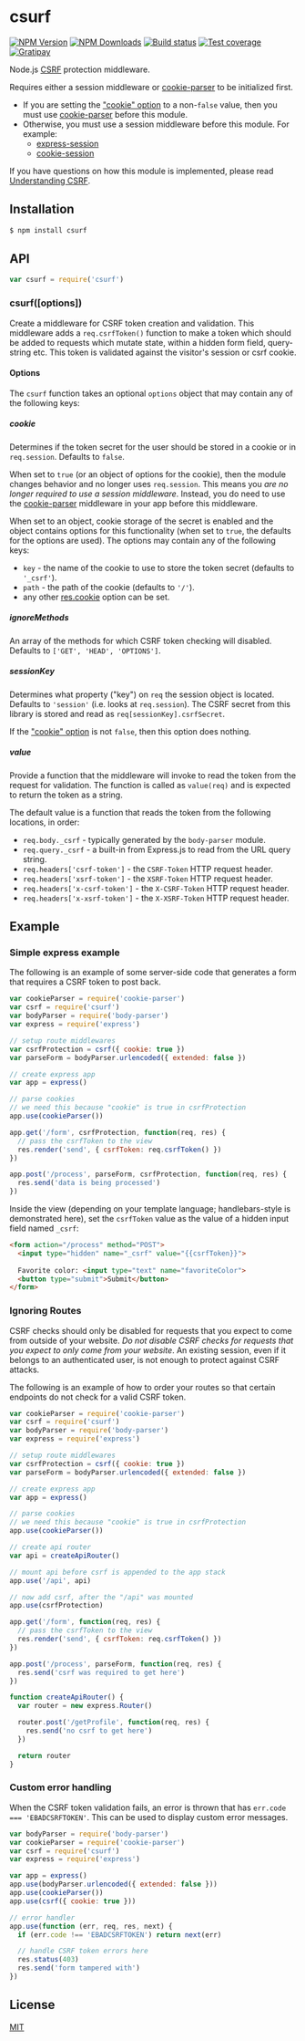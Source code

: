 # csurf

[![NPM Version][npm-image]][npm-url]
[![NPM Downloads][downloads-image]][downloads-url]
[![Build status][travis-image]][travis-url]
[![Test coverage][coveralls-image]][coveralls-url]
[![Gratipay][gratipay-image]][gratipay-url]

Node.js [CSRF](https://en.wikipedia.org/wiki/Cross-site_request_forgery) protection middleware.

Requires either a session middleware or [cookie-parser](https://www.npmjs.com/package/cookie-parser) to be initialized first.

  * If you are setting the ["cookie" option](#cookie) to a non-`false` value,
    then you must use [cookie-parser](https://www.npmjs.com/package/cookie-parser)
    before this module.
  * Otherwise, you must use a session middleware before this module. For example:
    - [express-session](https://www.npmjs.com/package/express-session)
    - [cookie-session](https://www.npmjs.com/package/cookie-session)

If you have questions on how this module is implemented, please read
[Understanding CSRF](https://github.com/pillarjs/understanding-csrf).

## Installation

```sh
$ npm install csurf
```

## API

```js
var csurf = require('csurf')
```

### csurf([options])

Create a middleware for CSRF token creation and validation. This middleware
adds a `req.csrfToken()` function to make a token which should be added to
requests which mutate state, within a hidden form field, query-string etc.
This token is validated against the visitor's session or csrf cookie.

#### Options

The `csurf` function takes an optional `options` object that may contain
any of the following keys:

##### cookie

Determines if the token secret for the user should be stored in a cookie
or in `req.session`. Defaults to `false`.

When set to `true` (or an object of options for the cookie), then the module
changes behavior and no longer uses `req.session`. This means you _are no
longer required to use a session middleware_. Instead, you do need to use the
[cookie-parser](https://www.npmjs.com/package/cookie-parser) middleware in
your app before this middleware.

When set to an object, cookie storage of the secret is enabled and the
object contains options for this functionality (when set to `true`, the
defaults for the options are used). The options may contain any of the
following keys:

  - `key` - the name of the cookie to use to store the token secret
    (defaults to `'_csrf'`).
  - `path` - the path of the cookie (defaults to `'/'`).
  - any other [res.cookie](http://expressjs.com/4x/api.html#res.cookie)
    option can be set.

##### ignoreMethods

An array of the methods for which CSRF token checking will disabled.
Defaults to `['GET', 'HEAD', 'OPTIONS']`.

##### sessionKey

Determines what property ("key") on `req` the session object is located.
Defaults to `'session'` (i.e. looks at `req.session`). The CSRF secret
from this library is stored and read as `req[sessionKey].csrfSecret`.

If the ["cookie" option](#cookie) is not `false`, then this option does
nothing.

##### value

Provide a function that the middleware will invoke to read the token from
the request for validation. The function is called as `value(req)` and is
expected to return the token as a string.

The default value is a function that reads the token from the following
locations, in order:

  - `req.body._csrf` - typically generated by the `body-parser` module.
  - `req.query._csrf` - a built-in from Express.js to read from the URL
    query string.
  - `req.headers['csrf-token']` - the `CSRF-Token` HTTP request header.
  - `req.headers['xsrf-token']` - the `XSRF-Token` HTTP request header.
  - `req.headers['x-csrf-token']` - the `X-CSRF-Token` HTTP request header.
  - `req.headers['x-xsrf-token']` - the `X-XSRF-Token` HTTP request header.

## Example

### Simple express example

The following is an example of some server-side code that generates a form
that requires a CSRF token to post back.

```js
var cookieParser = require('cookie-parser')
var csrf = require('csurf')
var bodyParser = require('body-parser')
var express = require('express')

// setup route middlewares
var csrfProtection = csrf({ cookie: true })
var parseForm = bodyParser.urlencoded({ extended: false })

// create express app
var app = express()

// parse cookies
// we need this because "cookie" is true in csrfProtection
app.use(cookieParser())

app.get('/form', csrfProtection, function(req, res) {
  // pass the csrfToken to the view
  res.render('send', { csrfToken: req.csrfToken() })
})

app.post('/process', parseForm, csrfProtection, function(req, res) {
  res.send('data is being processed')
})
```

Inside the view (depending on your template language; handlebars-style
is demonstrated here), set the `csrfToken` value as the value of a hidden
input field named `_csrf`:

```html
<form action="/process" method="POST">
  <input type="hidden" name="_csrf" value="{{csrfToken}}">
  
  Favorite color: <input type="text" name="favoriteColor">
  <button type="submit">Submit</button>
</form>
```

### Ignoring Routes

CSRF checks should only be disabled for requests that you expect to
come from outside of your website. *Do not disable CSRF checks for requests
that you expect to only come from your website*. An existing session, even if it belongs
to an authenticated user, is not enough to protect against CSRF attacks.

The following is an example of how to order your routes so that certain endpoints
do not check for a valid CSRF token.

```js
var cookieParser = require('cookie-parser')
var csrf = require('csurf')
var bodyParser = require('body-parser')
var express = require('express')

// setup route middlewares
var csrfProtection = csrf({ cookie: true })
var parseForm = bodyParser.urlencoded({ extended: false })

// create express app
var app = express()

// parse cookies
// we need this because "cookie" is true in csrfProtection
app.use(cookieParser())

// create api router
var api = createApiRouter()

// mount api before csrf is appended to the app stack
app.use('/api', api)

// now add csrf, after the "/api" was mounted
app.use(csrfProtection)

app.get('/form', function(req, res) {
  // pass the csrfToken to the view
  res.render('send', { csrfToken: req.csrfToken() })
})

app.post('/process', parseForm, function(req, res) {
  res.send('csrf was required to get here')
})

function createApiRouter() {
  var router = new express.Router()

  router.post('/getProfile', function(req, res) {
    res.send('no csrf to get here')
  })

  return router
}
```

### Custom error handling

When the CSRF token validation fails, an error is thrown that has
`err.code === 'EBADCSRFTOKEN'`. This can be used to display custom
error messages.

```js
var bodyParser = require('body-parser')
var cookieParser = require('cookie-parser')
var csrf = require('csurf')
var express = require('express')

var app = express()
app.use(bodyParser.urlencoded({ extended: false }))
app.use(cookieParser())
app.use(csrf({ cookie: true }))

// error handler
app.use(function (err, req, res, next) {
  if (err.code !== 'EBADCSRFTOKEN') return next(err)

  // handle CSRF token errors here
  res.status(403)
  res.send('form tampered with')
})
```

## License

[MIT](LICENSE)

[npm-image]: https://img.shields.io/npm/v/csurf.svg
[npm-url]: https://npmjs.org/package/csurf
[travis-image]: https://img.shields.io/travis/expressjs/csurf/master.svg
[travis-url]: https://travis-ci.org/expressjs/csurf
[coveralls-image]: https://img.shields.io/coveralls/expressjs/csurf/master.svg
[coveralls-url]: https://coveralls.io/r/expressjs/csurf?branch=master
[downloads-image]: https://img.shields.io/npm/dm/csurf.svg
[downloads-url]: https://npmjs.org/package/csurf
[gratipay-image]: https://img.shields.io/gratipay/dougwilson.svg
[gratipay-url]: https://gratipay.com/dougwilson/
